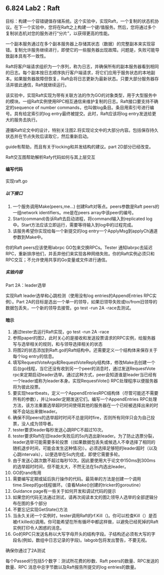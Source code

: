 ## 6.824 Lab2：Raft

目标：构建一个容错键值存储系统。这个实验中，实现Raft，一个复制的状态机协议。在下一个实验中，您将在Raft之上构建一个键/值服务。然后，您将通过多个复制状态机对您的服务进行“分片”，以获得更高的性能。

一个副本服务通过在多个副本服务器上存储其状态（数据）的完整副本来实现容错。复制允许服务继续进行，即使它的一些服务器出现故障。问题是，失败可能导致副本具有不一致性。

Raft将客户端请求组织为一个序列，称为日志，并确保所有的副本服务器看到相同的日志。每个副本按日志顺序执行客户端请求，将它们应用于服务状态的本地副本。如果服务器故障但恢复，Raft会将日志更新为最新状态。只要大部分服务器存活并彼此通信，Raft就继续运行。

该实验中，实现Raft实现为带有关联方法的作为GO的对象类型，用于大型服务中的模块。一组Raft实例使用RPC相互通信来维护复制的日志。Raft接口要支持不确定的sequence of number commands，也叫做log条目。条目用索引号进行编号。具有给定索引的log entry最终被提交。此时，Raft应该将log entry发送给更大的服务去执行。

遵循Raft论文中的设计，特别关注图2.将实现论文中的大部分内容。包括保存持久状态并在节点失败后读取它，然后重新启动。

guide有帮助，而且有关于locking和并发结构的建议。part 2D部分已经改变。

Raft交互图帮助解析Rafy代码如何与其上层交互

#### 编写代码

实现raft.go

##### 以下接口

1. 一个服务调用Make(peers,me...) 创建Raft对等点。peers参数是Raft peers的一组network identifiers。me是在peers array中该peer的编号。
2. Start(command)告诉Raft去启动进程，将command输入到replicated log中。Start方法应该立即运行，需要等待输入到log中的过程完成。
3. 该服务希望你实现给每一个新提交的log entry一个ApplyMsg到applyCh通道参数到Make中。

你的Raft peers应该使用labrpc GO包来交换RPCs。Tester 通知labrpc去延迟RPC，重新排序他们，并丢弃他们来实现各种网络失败。你的Raft实例必须只和RPC交互；不允许使用共享的Go变量或文件进行通信。

##### 实验内容

Part 2A：leader选举

实现Raft leader选举和心跳检测（使用没有log entries的AppendEntries RPC实例）。Part 2A的目标是选出一个单一的领导，如果旧领导失败或to/from旧领导的数据包丢失，一个新的领导去接管。go test -run 2A -race去测试。

#### 暗示

1. 通过tester去运行Raft实现，go test -run 2A -race
2. 参照paper的图2，此时关心的是接收和发送投票请求的RPC实例，给服务器写与选举相关的规则，和与领导选择相关的状态
3. 将图2的状态添加到Raft.go的Raft结构中。还需要定义一个结构体来保存关于每个log entry的信息。
4. 填写RequestVoteArgs和RequestVoteReply结构体，修改Make去创建一个后台go线程，当它还没有收到另一个peer的消息时，通过发送RequestVote rpc来定期启动leader选举。通过这种方式，peer会知道谁是leader当已经有一个leader或称为leader本身。实现RequestVote() RPC处理程序以便服务器将为彼此投票。
5. 要实现heartbeats，定义一个AppendEntriesRPC结构体（尽管可能还不需要所有的参数），并让leader定期发送它们。编写一个AppendEntries RPC处理方法，该方法重置选举超时时间使得其他的服务器在一个已经被选择出来的时候不会站出来做leader。
6. 确保不同peers的选举超时时间不总是同时fire，否则所有同伴只会为自己投票，没人成为领导者。
7. tester要求leader每秒发送心跳RPC不超过10次。
8. tester要求Raft在旧leader失败后的5s内选出新leader。为了防止选票分裂，leader选举可能需要多轮投票（(如果数据包丢失或候选人不幸选择了相同的随机退步时间，可能会发生这种情况)）。必须选择足够短的leader超时（以及心跳intervals），以便选举在5s内完成，即使它需要多轮。
9. 由于发送心跳次数不超过每秒10次。因此要使用大于论文中150ms到300ms的选举超时时间，但不能太大，不然无法在5s内选出leader。
10. GO的rand有用
11. 需要编写定期或延后执行操作的代码。最简单的方法是创建一个调用time.Sleep的go线程循环。（查看Make()创建的tricker的goroutine）
12. Guidance page有一些关于如何开发和调试代码的提示
13. 如果您的代码无法通过测试，请再次阅读本文的图2;领导人选举的全部逻辑分布在图的多个部分
14. 不要忘记实现GetState()方法
15. 当永久关闭一个实例时，tester调用Raft的rf.Kill（)。你可以检查Kill（）是否被rf.killed()调用。你可能希望在所有循坏中都这样做，以避免已经死掉的Raft实例打印令人困惑的消息。
16. Go的RPC只发送名称以大写字母开头的结构字段。子结构还必须有大写的字段名(例如，数组中日志记录的字段)。labgob包将发出警告，不要无视。

确保你通过了2A测试

每个Passed行包括5个数字：测试所花费的秒数、Raft peers的数量、RPC发送的数量、RPC 消息中总字节数以及Raft报告所提交的log entries的数量。

